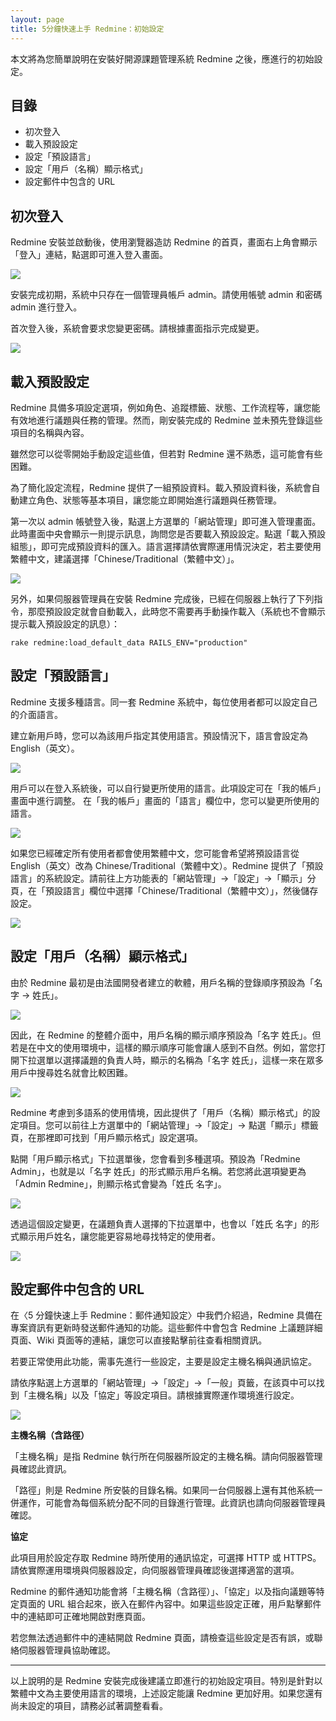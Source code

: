 ```yaml
---
layout: page
title: 5分鐘快速上手 Redmine：初始設定
---
```


本文將為您簡單說明在安裝好開源課題管理系統 Redmine 之後，應進行的初始設定。

## 目錄

- 初次登入
- 載入預設設定
- 設定「預設語言」
- 設定「用戶（名稱）顯示格式」
- 設定郵件中包含的 URL

## 初次登入

Redmine 安裝並啟動後，使用瀏覽器造訪 Redmine 的首頁，畫面右上角會顯示「登入」連結，點選即可進入登入畫面。

![](images/initial-settings-01@2x.png)

安裝完成初期，系統中只存在一個管理員帳戶 admin。請使用帳號 admin 和密碼 admin 進行登入。

首次登入後，系統會要求您變更密碼。請根據畫面指示完成變更。

![](images/initial-settings-02@2x.png)

## 載入預設設定

Redmine 具備多項設定選項，例如角色、追蹤標籤、狀態、工作流程等，讓您能有效地進行議題與任務的管理。然而，剛安裝完成的 Redmine 並未預先登錄這些項目的名稱與內容。

雖然您可以從零開始手動設定這些值，但若對 Redmine 還不熟悉，這可能會有些困難。

為了簡化設定流程，Redmine 提供了一組預設資料。載入預設資料後，系統會自動建立角色、狀態等基本項目，讓您能立即開始進行議題與任務管理。

第一次以 admin 帳號登入後，點選上方選單的「網站管理」即可進入管理畫面。此時畫面中央會顯示一則提示訊息，詢問您是否要載入預設設定。點選「載入預設組態」，即可完成預設資料的匯入。語言選擇請依實際運用情況決定，若主要使用繁體中文，建議選擇「Chinese/Traditional（繁體中文）」。

![](images/initial-settings-03@2x.png)

另外，如果伺服器管理員在安裝 Redmine 完成後，已經在伺服器上執行了下列指令，那麼預設設定就會自動載入，此時您不需要再手動操作載入（系統也不會顯示提示載入預設設定的訊息）：
```
rake redmine:load_default_data RAILS_ENV="production"
```

## 設定「預設語言」

Redmine 支援多種語言。同一套 Redmine 系統中，每位使用者都可以設定自己的介面語言。

建立新用戶時，您可以為該用戶指定其使用語言。預設情況下，語言會設定為 English（英文）。

![](images/initial-settings-04@2x.png)

用戶可以在登入系統後，可以自行變更所使用的語言。此項設定可在「我的帳戶」畫面中進行調整。
在「我的帳戶」畫面的「語言」欄位中，您可以變更所使用的語言。

![](images/initial-settings-05@2x.png)

如果您已經確定所有使用者都會使用繁體中文，您可能會希望將預設語言從 English（英文）改為 Chinese/Traditional（繁體中文）。Redmine 提供了「預設語言」的系統設定。請前往上方功能表的「網站管理」→「設定」→「顯示」分頁，在「預設語言」欄位中選擇「Chinese/Traditional（繁體中文）」，然後儲存設定。

![](images/initial-settings-06@2x.png)

## 設定「用戶（名稱）顯示格式」

由於 Redmine 最初是由法國開發者建立的軟體，用戶名稱的登錄順序預設為「名字 → 姓氏」。

![](images/initial-settings-07@2x.png)

因此，在 Redmine 的整體介面中，用戶名稱的顯示順序預設為「名字 姓氏」。但若是在中文的使用環境中，這樣的顯示順序可能會讓人感到不自然。例如，當您打開下拉選單以選擇議題的負責人時，顯示的名稱為「名字 姓氏」，這樣一來在眾多用戶中搜尋姓名就會比較困難。

![](images/initial-settings-08@2x.png)

Redmine 考慮到多語系的使用情境，因此提供了「用戶（名稱）顯示格式」的設定項目。您可以前往上方選單中的「網站管理」→「設定」→ 點選「顯示」標籤頁，在那裡即可找到「用戶顯示格式」設定選項。

點開「用戶顯示格式」下拉選單後，您會看到多種選項。預設為「Redmine Admin」，也就是以「名字 姓氏」的形式顯示用戶名稱。若您將此選項變更為「Admin Redmine」，則顯示格式會變為「姓氏 名字」。

![](images/initial-settings-09@2x.png)

透過這個設定變更，在議題負責人選擇的下拉選單中，也會以「姓氏 名字」的形式顯示用戶姓名，讓您能更容易地尋找特定的使用者。

![](images/initial-settings-10@2x.png)

## 設定郵件中包含的 URL

在〈5 分鐘快速上手 Redmine：郵件通知設定〉中我們介紹過，Redmine 具備在專案資訊有更新時發送郵件通知的功能。這些郵件中會包含 Redmine 上議題詳細頁面、Wiki 頁面等的連結，讓您可以直接點擊前往查看相關資訊。

若要正常使用此功能，需事先進行一些設定，主要是設定主機名稱與通訊協定。

請依序點選上方選單的「網站管理」→「設定」→「一般」頁籤，在該頁中可以找到「主機名稱」以及「協定」等設定項目。請根據實際運作環境進行設定。

![](images/initial-settings-11@2x.png)

**主機名稱（含路徑）**

「主機名稱」是指 Redmine 執行所在伺服器所設定的主機名稱。請向伺服器管理員確認此資訊。

「路徑」則是 Redmine 所安裝的目錄名稱。如果同一台伺服器上還有其他系統一併運作，可能會為每個系統分配不同的目錄進行管理。此資訊也請向伺服器管理員確認。

**協定**

此項目用於設定存取 Redmine 時所使用的通訊協定，可選擇 HTTP 或 HTTPS。請依實際運用環境與伺服器設定，向伺服器管理員確認後選擇適當的選項。

Redmine 的郵件通知功能會將「主機名稱（含路徑）」、「協定」以及指向議題等特定頁面的 URL 組合起來，嵌入在郵件內容中。如果這些設定正確，用戶點擊郵件中的連結即可正確地開啟對應頁面。

若您無法透過郵件中的連結開啟 Redmine 頁面，請檢查這些設定是否有誤，或聯絡伺服器管理員協助確認。

---

以上說明的是 Redmine 安裝完成後建議立即進行的初始設定項目。特別是針對以繁體中文為主要使用語言的環境，上述設定能讓 Redmine 更加好用。如果您還有尚未設定的項目，請務必試著調整看看。
